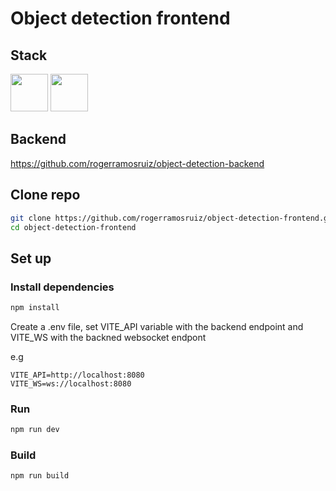 # Object detection frontend

## Stack 

<img src="https://upload.wikimedia.org/wikipedia/commons/1/1b/Svelte_Logo.svg" height="60"> <img src="https://upload.wikimedia.org/wikipedia/commons/d/d5/Tailwind_CSS_Logo.svg" height="60">


## Backend

https://github.com/rogerramosruiz/object-detection-backend

## Clone repo
```bash
git clone https://github.com/rogerramosruiz/object-detection-frontend.git
cd object-detection-frontend
```

## Set up
### Install dependencies

```bash
npm install 
```

Create a .env file, set VITE_API variable with the backend endpoint and VITE_WS with the backned websocket endpont

e.g

```
VITE_API=http://localhost:8080
VITE_WS=ws://localhost:8080
```

### Run

```bash
npm run dev 
```

### Build
```bash
npm run build
```
